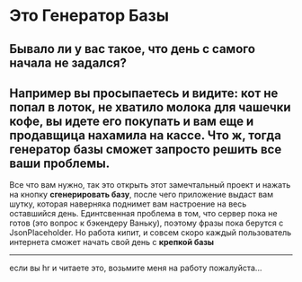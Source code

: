 # Это Генератор Базы

## Бывало ли у вас такое, что день с самого начала не задался?
Например вы просыпаетесь и видите: кот не попал в лоток, не хватило молока для чашечки кофе, вы идете его покупать и вам еще и продавщица нахамила на кассе. Что ж, тогда **генератор базы** сможет запросто решить все ваши проблемы. 
---
Все что вам нужно, так это открыть этот замечтальный проект и нажать на кнопку **сгенерировать базу**, после чего приложение выдаст вам шутку, которая наверняка поднимет вам настроение на весь оставшийся день. Единтсвенная проблема в том, что сервер пока не готов (это вопрос к бэкендеру Ваньку), поэтому фразы пока берутся с JsonPlaceholder. Но работа кипит, и совсем скоро каждый пользователь интернета сможет начать свой день с **крепкой базы**



---
если вы hr и читаете это, возьмите меня на работу пожалуйста...
